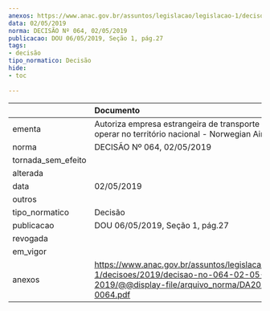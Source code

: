 ```yaml
---
anexos: https://www.anac.gov.br/assuntos/legislacao/legislacao-1/decisoes/2019/decisao-no-064-02-05-2019/@@display-file/arquivo_norma/DA2019-0064.pdf
data: 02/05/2019
norma: DECISÃO Nº 064, 02/05/2019
publicacao: DOU 06/05/2019, Seção 1, pág.27
tags:
- decisão
tipo_normatico: Decisão
hide: 
- toc 
 
---
```


|                    | Documento                                                                                                                                     |
|:-------------------|:----------------------------------------------------------------------------------------------------------------------------------------------|
| ementa             | Autoriza empresa estrangeira de transporte aéreo a operar no território nacional - Norwegian Air Uk Limited.                                  |
| norma              | DECISÃO Nº 064, 02/05/2019                                                                                                                    |
| tornada_sem_efeito |                                                                                                                                               |
| alterada           |                                                                                                                                               |
| data               | 02/05/2019                                                                                                                                    |
| outros             |                                                                                                                                               |
| tipo_normatico     | Decisão                                                                                                                                       |
| publicacao         | DOU 06/05/2019, Seção 1, pág.27                                                                                                               |
| revogada           |                                                                                                                                               |
| em_vigor           |                                                                                                                                               |
| anexos             | https://www.anac.gov.br/assuntos/legislacao/legislacao-1/decisoes/2019/decisao-no-064-02-05-2019/@@display-file/arquivo_norma/DA2019-0064.pdf |